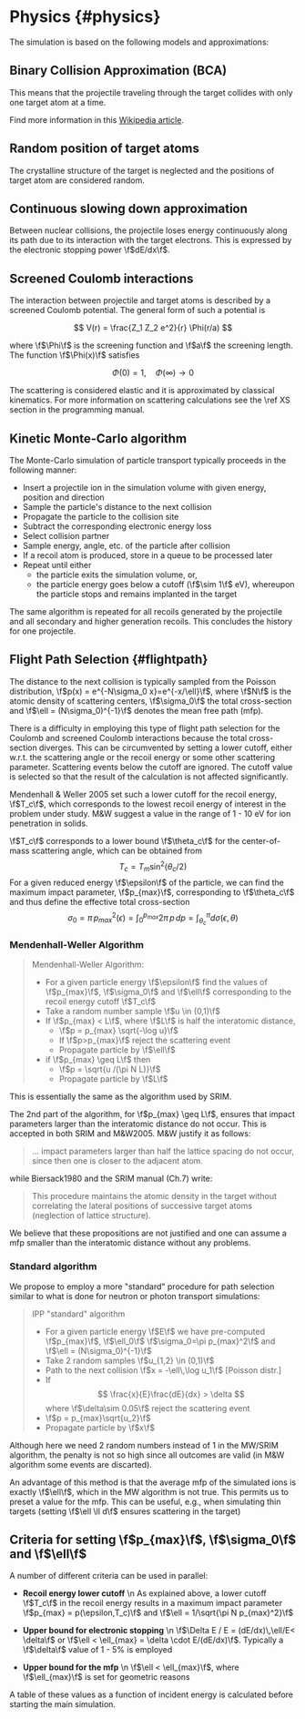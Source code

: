 # Physics {#physics}

The simulation is based on the following models and approximations:

## Binary Collision Approximation (BCA)

This means that the projectile traveling through the target collides with only one target atom at a time.

Find more information in this [Wikipedia article](https://en.wikipedia.org/wiki/Binary_collision_approximation).

## Random position of target atoms

The crystalline structure of the target is neglected and the positions of target atom are considered random.

## Continuous slowing down approximation

Between nuclear collisions, the projectile loses energy continuously along its path due to its interaction with the target electrons. This is expressed by the electronic stopping power \f$dE/dx\f$.

## Screened Coulomb interactions

The interaction between projectile and target atoms is described by a screened Coulomb potential. The general form of such a potential is

$$
V(r) = \frac{Z_1 Z_2 e^2}{r} \Phi(r/a)
$$

where \f$\Phi\f$ is the screening function and \f$a\f$ the screening length. The function \f$\Phi(x)\f$ satisfies

$$
\Phi(0) = 1, \quad \Phi(\infty)\to 0
$$

The scattering is considered elastic and it is approximated by classical kinematics. For more information on scattering calculations see the \ref XS section in the programming manual.

## Kinetic Monte-Carlo algorithm

The Monte-Carlo simulation of particle transport typically proceeds in the following manner:

- Insert a projectile ion in the simulation volume with given energy, position and direction
- Sample the particle's distance to the next collision
- Propagate the particle to the collision site
- Subtract the corresponding electronic energy loss
- Select collision partner
- Sample energy, angle, etc. of the particle after collision
- If a recoil atom is produced, store in a queue to be processed later
- Repeat until either
  - the particle exits the simulation volume, or,
  - the particle energy goes below a cutoff (\f$\sim 1\f$ eV), whereupon the particle stops and remains implanted in the target

The same algorithm is repeated for all recoils generated by the projectile and all secondary and higher generation recoils. This concludes the history for one projectile. 

## Flight Path Selection {#flightpath}

The distance to the next collision is typically sampled from the Poisson distribution, \f$p(x) = e^{-N\sigma_0 x}=e^{-x/\ell}\f$, where \f$N\f$ is the atomic density of scattering centers, \f$\sigma_0\f$ the total cross-section and \f$\ell = (N\sigma_0)^{-1}\f$ denotes the mean free path (mfp).

There is a difficulty in employing this type of flight path selection for the Coulomb and screened Coulomb interactions because the total cross-section diverges. This can be circumvented by setting a lower cutoff, either w.r.t. the scattering angle or the recoil energy or some other scattering parameter. Scattering events below the cutoff are ignored. The cutoff value is selected so that the result of the calculation is not affected significantly.

Mendenhall & Weller 2005 set such a lower cutoff for the recoil energy, \f$T_c\f$, which corresponds to the lowest recoil energy of interest in the problem under study. M&W suggest a value in the range of 1 - 10 eV for ion penetration in solids. 

\f$T_c\f$ corresponds to a lower bound \f$\theta_c\f$ for the center-of-mass scattering angle, which can be obtained from 
$$
T_c = T_m \sin^2(\theta_c/2)
$$
For a given reduced energy \f$\epsilon\f$ of the particle, we can find the maximum impact parameter, \f$p_{max}\f$, corresponding to \f$\theta_c\f$ and thus define the effective total cross-section
$$
\sigma_0 = \pi\, p_{max}^2(\epsilon) = 
\int_0^{p_{max}}{2\pi\, p\, dp} =
\int_{\theta_c}^{\pi}{d\sigma(\epsilon,\theta)}
$$

### Mendenhall-Weller Algorithm

> Mendenhall-Weller Algorithm:
> - For a given particle energy \f$\epsilon\f$ find the values of \f$p_{max}\f$, \f$\sigma_0\f$ and \f$\ell\f$ corresponding to the recoil energy cutoff \f$T_c\f$
> - Take a random number sample \f$u \in (0,1)\f$
> - If \f$p_{max} < L\f$, where \f$L\f$ is half the interatomic distance, 
>    - \f$p = p_{max} \sqrt{-\log u}\f$
>    - If \f$p>p_{max}\f$ reject the scattering event 
>    - Propagate particle by \f$\ell\f$
> - if \f$p_{max} \geq L\f$ then 
>    - \f$p = \sqrt{u /(\pi N L)}\f$
>    - Propagate particle by \f$L\f$ 

This is essentially the same as the algorithm used by SRIM.

The 2nd part of the algorithm, for \f$p_{max} \geq L\f$, ensures that impact parameters larger than the interatomic distance do not occur. This is accepted in both SRIM and M&W2005. M&W justify it as follows:

> ... impact parameters larger than half the lattice spacing do not occur, since then one is closer to the adjacent atom.

while Biersack1980 and the SRIM manual (Ch.7) write:

> This
> procedure maintains the atomic density in the target
> without correlating the lateral positions of successive
> target atoms (neglection of lattice structure).

We believe that these propositions are not justified and one can assume a mfp smaller than the interatomic distance without any problems.

### Standard algorithm

We propose to employ a more "standard" procedure for path selection similar to what is done for neutron or photon transport simulations:

> IPP "standard" algorithm
> - For a given particle energy \f$E\f$ we have pre-computed \f$p_{max}\f$, \f$\ell_0\f$ \f$\sigma_0=\pi p_{max}^2\f$ and \f$\ell = (N\sigma_0)^{-1}\f$
> - Take 2 random samples \f$u_{1,2} \in (0,1)\f$
> - Path to the next collision \f$x = -\ell\,\log u_1\f$ [Poisson distr.]
> - If 
> $$
>   \frac{x}{E}\frac{dE}{dx} > \delta
> $$
> where \f$\delta\sim 0.05\f$ reject the scattering event
> - \f$p = p_{max}\sqrt{u_2}\f$
> - Propagate particle by \f$x\f$

Although here we need 2 random numbers instead of 1 in the MW/SRIM algorithm, the penalty is not so high since all outcomes are valid (in M&W algorithm some events are discarted). 

An advantage of this method is that the average mfp of the simulated ions is exactly \f$\ell\f$, which in the MW algorithm is not true. This permits us to preset a value for the mfp. This can be useful, e.g., when simulating thin targets (setting \f$\ell \ll d\f$ ensures scattering in the target)

## Criteria for setting \f$p_{max}\f$, \f$\sigma_0\f$ and \f$\ell\f$

A number of different criteria can be used in parallel:

- **Recoil energy lower cutoff** \n 
  As explained above, a lower cutoff \f$T_c\f$ in the recoil energy results in a maximum impact parameter \f$p_{max} = p(\epsilon,T_c)\f$ and \f$\ell = 1/\sqrt{\pi N p_{max}^2}\f$

- **Upper bound for electronic stopping** \n 
  \f$\Delta E / E = (dE/dx)\,\ell/E< \delta\f$ or \f$\ell < \ell_{max} = \delta \cdot E/(dE/dx)\f$. Typically a \f$\delta\f$ value of 1 - 5% is employed

- **Upper bound for the mfp** \n 
  \f$\ell < \ell_{max}\f$, where \f$\ell_{max}\f$ is set for geometric reasons

A table of these values as a function of incident energy is calculated before starting the main simulation.



